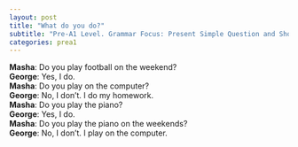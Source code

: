```yaml
---
layout: post
title: "What do you do?"
subtitle: "Pre-A1 Level. Grammar Focus: Present Simple Question and Short Answer"
categories: prea1
---
```


**Masha**: Do you play football on the weekend?\
**George**: Yes, I do.\
**Masha**: Do you play on the computer?\
**George**: No, I don’t. I do my homework.\
**Masha**: Do you play the piano?\
**George**: Yes, I do.\
**Masha**: Do you play the piano on the weekends?\
**George**: No, I don’t. I play on the computer.
